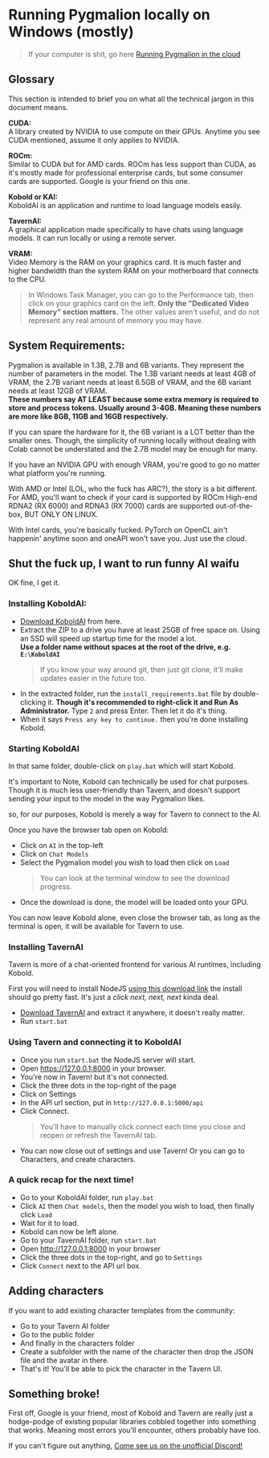 # Running Pygmalion locally on Windows (mostly)

> If your computer is shit, go here [Running Pygmalion in the cloud](TODO)

## Glossary
This section is intended to brief you on what all the technical jargon in this document means.

**CUDA:**  
A library created by NVIDIA to use compute on their GPUs. Anytime you see CUDA mentioned, assume it only applies to NVIDIA.  

**ROCm:**  
Similar to CUDA but for AMD cards. ROCm has less support than CUDA, as it's mostly made for professional enterprise cards, but some consumer cards are supported. Google is your friend on this one.  

**Kobold or KAI:**  
KoboldAI is an application and runtime to load language models easily.  

**TavernAI:**  
A graphical application made specifically to have chats using language models. It can run locally or using a remote server.  

**VRAM:**  
Video Memory is the RAM on your graphics card. It is much faster and higher bandwidth than the system RAM on your motherboard that connects to the CPU.
> In Windows Task Manager, you can go to the Performance tab, then click on your graphics card on the left. **Only the "Dedicated Video Memory" section matters.** The other values aren't useful, and do not represent any real amount of memory you may have.

## System Requirements:
Pygmalion is available in 1.3B, 2.7B and 6B variants. They represent the number of parameters in the model. The 1.3B variant needs at least 4GB of VRAM, the 2.7B variant needs at least 6.5GB of VRAM, and the 6B variant needs at least 12GB of VRAM.  
**These numbers say AT LEAST because some extra memory is required to store and process tokens. Usually around 3-4GB. Meaning these numbers are more like 8GB, 11GB and 16GB respectively.**

If you can spare the hardware for it, the 6B variant is a LOT better than the smaller ones. Though, the simplicity of running locally without dealing with Colab cannot be understated and the 2.7B model may be enough for many.

If you have an NVIDIA GPU with enough VRAM, you're good to go no matter what platform you're running.

With AMD or Intel (LOL, who the fuck has ARC?), the story is a bit different. For AMD, you'll want to check if your card is supported by ROCm High-end RDNA2 (RX 6000) and RDNA3 (RX 7000) cards are supported out-of-the-box, BUT ONLY ON LINUX.

With Intel cards, you're basically fucked. PyTorch on OpenCL ain't happenin' anytime soon and oneAPI won't save you. Just use the cloud.

## Shut the fuck up, I want to run funny AI waifu
OK fine, I get it.

### Installing KoboldAI:
- [Download KoboldAI](https://github.com/henk717/KoboldAI/archive/refs/heads/united.zip) from here.
- Extract the ZIP to a drive you have at least 25GB of free space on. Using an SSD will speed up startup time for the model a lot.  
**Use a folder name without spaces at the root of the drive, e.g. `E:\KoboldAI`**
  > If you know your way around git, then just git clone, it'll make updates easier in the future too.
- In the extracted folder, run the `install_requirements.bat` file by double-clicking it. **Though it's recommended to right-click it and Run As Administrator.** Type `2` and press Enter. Then let it do it's thing.
- When it says `Press any key to continue.` then you're done installing Kobold.

### Starting KoboldAI
In that same folder, double-click on `play.bat` which will start Kobold.

It's important to Note, Kobold can technically be used for chat purposes. Though it is much less user-friendly than Tavern, and doesn't support sending your input to the model in the way Pygmalion likes.

so, for our purposes, Kobold is merely a way for Tavern to connect to the AI.

Once you have the browser tab open on Kobold:
- Click on `AI` in the top-left
- Click on `Chat Models`
- Select the Pygmalion model you wish to load then click on `Load`
  > You can look at the terminal window to see the download progress.
- Once the download is done, the model will be loaded onto your GPU.

You can now leave Kobold alone, even close the browser tab, as long as the terminal is open, it will be available for Tavern to use.

### Installing TavernAI
Tavern is more of a chat-oriented frontend for various AI runtimes, including Kobold.

First you will need to install NodeJS [using this download link](https://nodejs.org/download/release/v19.1.0/node-v19.1.0-x64.msi) the install should go pretty fast. It's just a *click next, next, next* kinda deal.

- [Download TavernAI](https://github.com/TavernAI/TavernAI/archive/refs/heads/main.zip) and extract it anywhere, it doesn't really matter.
- Run `start.bat`

### Using Tavern and connecting it to KoboldAI
- Once you run `start.bat` the NodeJS server will start.
- Open https://127.0.0.1:8000 in your browser.
- You're now in Tavern! but it's not connected.
- Click the three dots in the top-right of the page
- Click on Settings
- In the API url section, put in `http://127.0.0.1:5000/api`
- Click Connect.
  > You'll have to manually click connect each time you close and reopen or refresh the TavernAI tab.
- You can now close out of settings and use Tavern! Or you can go to Characters, and create characters.

### A quick recap for the next time!
- Go to your KoboldAI folder, run `play.bat`
- Click `AI` then `Chat models`, then the model you wish to load, then finally click `Load`
- Wait for it to load.
- Kobold can now be left alone.
- Go to your TavernAI folder, run `start.bat`
- Open http://127.0.0.1:8000 in your browser
- Click the three dots in the top-right, and go to `Settings`
- Click `Connect` next to the API url box.

## Adding characters
If you want to add existing character templates from the community:

- Go to your Tavern AI folder
- Go to the public folder
- And finally in the characters folder
- Create a subfolder with the name of the character then drop the JSON file and the avatar in there.
- That's it! You'll be able to pick the character in the Tavern UI.

## Something broke!
First off, Google is your friend, most of Kobold and Tavern are really just a hodge-podge of existing popular libraries cobbled together into something that works. Meaning most errors you'll encounter, others probably have too.

If you can't figure out anything, [Come see us on the unofficial Discord!](https://discord.gg/NCEJP64NMY)